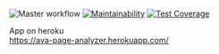 ![Master workflow](https://github.com/ava239/php-project-lvl3/workflows/Master%20workflow/badge.svg)
[![Maintainability](https://api.codeclimate.com/v1/badges/ac9843b4a5fd30b00ff1/maintainability)](https://codeclimate.com/github/ava239/page-analyzer/maintainability)
[![Test Coverage](https://api.codeclimate.com/v1/badges/ac9843b4a5fd30b00ff1/test_coverage)](https://codeclimate.com/github/ava239/page-analyzer/test_coverage)

App on heroku  
https://ava-page-analyzer.herokuapp.com/
